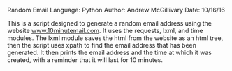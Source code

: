Random Email
Language: Python
Author: Andrew McGillivary
Date: 10/16/16


This is a script designed to generate a random email address using the website www.10minutemail.com.
It uses the requests, lxml, and time modules.  The lxml module saves the html from the website as an
html tree, then the script uses xpath to find the email address that has been generated.  It then 
prints the email address and the time at which it was created, with a reminder that it will last
for 10 minutes.